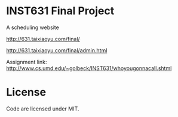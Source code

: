# INST631 Final Project

A scheduling website  

http://631.taixiaoyu.com/final/  

http://631.taixiaoyu.com/final/admin.html  

Assignment link:  
http://www.cs.umd.edu/~golbeck/INST631/whoyougonnacall.shtml  

# License
Code are licensed under MIT.
